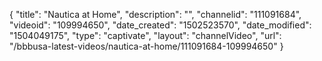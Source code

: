 {
    "title": "Nautica at Home",
    "description": "",
    "channelid": "111091684",
    "videoid": "109994650",
    "date_created": "1502523570",
    "date_modified": "1504049175",
    "type": "captivate",
    "layout": "channelVideo",
    "url": "\/bbbusa-latest-videos\/nautica-at-home\/111091684-109994650"
}